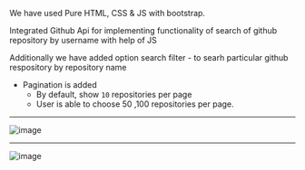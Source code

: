 We have used Pure HTML, CSS & JS with bootstrap.

Integrated Github Api for implementing functionality of search of github repository by username  with help of JS 

Additionally we have added option search filter - to searh particular github respository by repository name

- Pagination is added
    - By default, show `10` repositories per page
    - User is able to choose 50 ,100  repositories per page.
------------------------------------------------------------------------------------------------------------
![image](https://github.com/itzParthT/Fyle_Web_Challenge/assets/115280129/3e629e9e-e0b3-46a0-8bfb-2fb15851b50b)

-------------------------------------------------------------------------------------------------------------
![image](https://github.com/itzParthT/Fyle_Web_Challenge/assets/115280129/35c591aa-dd9d-45d6-b7ca-6f4dce1a9238)
